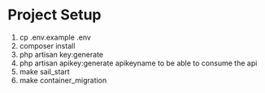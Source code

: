 # Project Setup

1. cp .env.example .env
2. composer install
3. php artisan key:generate
3. php artisan apikey:generate apikeyname to be able to consume the api
4. make sail_start
4. make container_migration